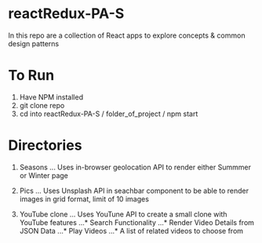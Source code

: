 # reactRedux-PA-S

In this repo are a collection of React apps to explore concepts & common design patterns

# To Run
1. Have NPM installed
2. git clone repo
3. cd into reactRedux-PA-S / folder_of_project / npm start


# Directories

1. Seasons
... Uses in-browser geolocation API to render either Summmer or Winter page

2. Pics
... Uses Unsplash API in seachbar component to be able to render images in grid format, limit of 10 images

3. YouTube clone
... Uses YouTune API to create a small clone with YouTube features
...* Search Functionality
...* Render Video Details from JSON Data
...* Play Videos
...* A list of related videos to choose from
